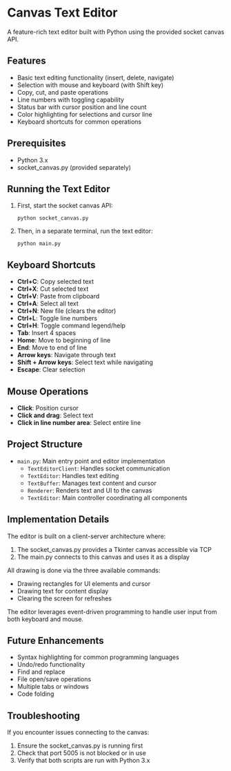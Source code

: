 # Canvas Text Editor

A feature-rich text editor built with Python using the provided socket canvas API.

## Features

- Basic text editing functionality (insert, delete, navigate)
- Selection with mouse and keyboard (with Shift key)
- Copy, cut, and paste operations
- Line numbers with toggling capability
- Status bar with cursor position and line count
- Color highlighting for selections and cursor line
- Keyboard shortcuts for common operations

## Prerequisites

- Python 3.x
- socket_canvas.py (provided separately)

## Running the Text Editor

1. First, start the socket canvas API:
   ```
   python socket_canvas.py
   ```

2. Then, in a separate terminal, run the text editor:
   ```
   python main.py
   ```

## Keyboard Shortcuts

- **Ctrl+C**: Copy selected text
- **Ctrl+X**: Cut selected text
- **Ctrl+V**: Paste from clipboard
- **Ctrl+A**: Select all text
- **Ctrl+N**: New file (clears the editor)
- **Ctrl+L**: Toggle line numbers
- **Ctrl+H**: Toggle command legend/help
- **Tab**: Insert 4 spaces
- **Home**: Move to beginning of line
- **End**: Move to end of line
- **Arrow keys**: Navigate through text
- **Shift + Arrow keys**: Select text while navigating
- **Escape**: Clear selection

## Mouse Operations

- **Click**: Position cursor
- **Click and drag**: Select text
- **Click in line number area**: Select entire line

## Project Structure

- `main.py`: Main entry point and editor implementation
  - `TextEditorClient`: Handles socket communication
  - `TextEditor`: Handles text editing
  - `TextBuffer`: Manages text content and cursor
  - `Renderer`: Renders text and UI to the canvas
  - `TextEditor`: Main controller coordinating all components

## Implementation Details

The editor is built on a client-server architecture where:

1. The socket_canvas.py provides a Tkinter canvas accessible via TCP
2. The main.py connects to this canvas and uses it as a display

All drawing is done via the three available commands:
- Drawing rectangles for UI elements and cursor
- Drawing text for content display
- Clearing the screen for refreshes

The editor leverages event-driven programming to handle user input from both keyboard and mouse.

## Future Enhancements

- Syntax highlighting for common programming languages
- Undo/redo functionality
- Find and replace
- File open/save operations
- Multiple tabs or windows
- Code folding

## Troubleshooting

If you encounter issues connecting to the canvas:
1. Ensure the socket_canvas.py is running first
2. Check that port 5005 is not blocked or in use
3. Verify that both scripts are run with Python 3.x